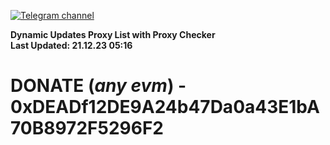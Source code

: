 [![Telegram channel](https://img.shields.io/endpoint?url=https://runkit.io/damiankrawczyk/telegram-badge/branches/master?url=https://t.me/n4z4v0d)](https://t.me/n4z4v0d) 

**Dynamic Updates Proxy List with Proxy Checker**  
**Last Updated: 21.12.23 05:16**

# DONATE (_any evm_) - 0xDEADf12DE9A24b47Da0a43E1bA70B8972F5296F2

